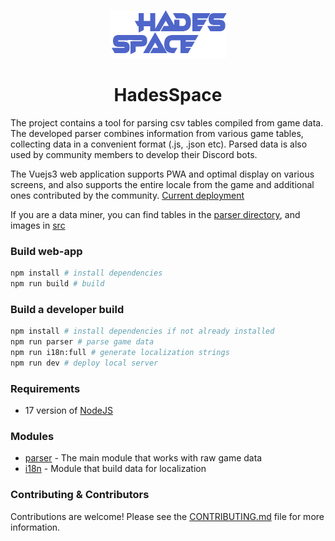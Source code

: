 <p align="center"><img src="/src/img/logo.png" alt="logo"></p>
<h1 align="center">HadesSpace</h1>

The project contains a tool for parsing csv tables compiled from game data. The developed parser combines information from various game tables, collecting data in a convenient format (.js, .json etc). Parsed data is also used by community members to develop their Discord bots.

The Vuejs3 web application supports PWA and optimal display on various screens, and also supports the entire locale from the game and additional ones contributed by the community. [Current deployment](https://userxinos.github.io/HadesSpace/)

If you are a data miner, you can find tables in the [parser directory](/parser), and images in [src](src/img)

### Build web-app

```bash
npm install # install dependencies
npm run build # build
```

### Build a developer build 

```bash
npm install # install dependencies if not already installed
npm run parser # parse game data
npm run i18n:full # generate localization strings
npm run dev # deploy local server
```

### Requirements
- 17 version of [NodeJS](https://nodejs.org)


### Modules

- [parser](/parser) - The main module that works with raw game data
- [i18n](/i18n) - Module that build data for localization

### Contributing & Contributors

Contributions are welcome! Please see the [CONTRIBUTING.md](/CONTRIBUTING.md) file for more information.
